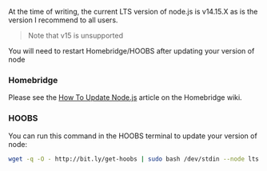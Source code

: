At the time of writing, the current LTS version of node.js is v14.15.X as is the version I recommend to all users.

> Note that v15 is unsupported

You will need to restart Homebridge/HOOBS after updating your version of node

### Homebridge

Please see the [How To Update Node.js](https://github.com/homebridge/homebridge/wiki/How-To-Update-Node.js) article on the Homebridge wiki.

### HOOBS

You can run this command in the HOOBS terminal to update your version of node:

```bash
wget -q -O - http://bit.ly/get-hoobs | sudo bash /dev/stdin --node lts
```